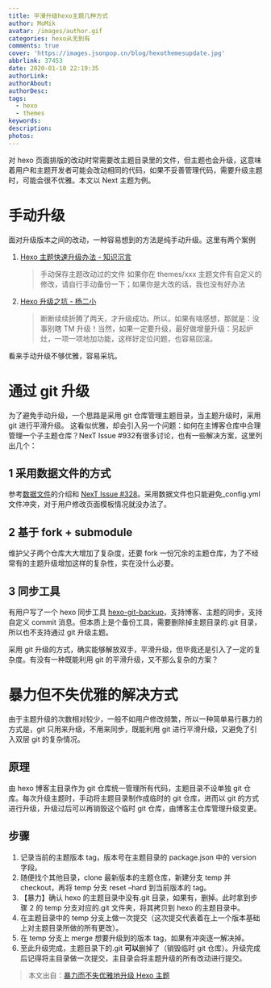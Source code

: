 ```yaml
---
title: 平滑升级hexo主题几种方式
author: MoMik
avatar: /images/author.gif
categories: hexo从无到有
comments: true
cover: 'https://images.jsonpop.cn/blog/hexothemesupdate.jpg'
abbrlink: 37453
date: 2020-01-10 22:19:35
authorLink:
authorAbout:
authorDesc:
tags:
  - hexo
  - themes
keywords:
description:
photos:
---
```


对 hexo 页面排版的改动时常需要改主题目录里的文件，但主题也会升级，这意味着用户和主题开发者可能会改动相同的代码，如果不妥善管理代码，需要升级主题时，可能会很不优雅。本文以 Next 主题为例。

# 手动升级

面对升级版本之间的改动，一种容易想到的方法是纯手动升级。这里有两个案例

1. [Hexo 主题快速升级办法 - 知识沉言](https://ricky.moe/2017/06/28/hexo-theme-update/)

   > 手动保存主题改动过的文件
   > 如果你在 themes/xxx 主题文件有自定义的修改，请自行手动备份一下；如果你是大改的话，我也没有好办法

2. [Hexo 升级之坑 - 杨二小](https://zerosoul.github.io/2016/06/15/upgrade-hexo-to-3-2/)

   > 断断续续折腾了两天，才升级成功。所以，如果有啥感想，那就是：没事别瞎 TM 升级！当然，如果一定要升级，最好做增量升级：另起炉灶，一项一项地加功能，这样好定位问题，也容易回滚。

看来手动升级不够优雅，容易采坑。

# 通过 git 升级

为了避免手动升级，一个思路是采用 git 仓库管理主题目录，当主题升级时，采用 git 进行平滑升级。
这看似优雅，却会引入另一个问题：如何在主博客仓库中合理管理一个子主题仓库？NexT Issue #932有很多讨论，也有一些解决方案，这里列出几个：

## 1 采用数据文件的方式

参考[数据文件](https://github.com/theme-next/hexo-theme-next/blob/master/docs/zh-CN/DATA-FILES.md)的介绍和 [NexT Issue #328](https://github.com/iissnan/hexo-theme-next/issues/328)。采用数据文件也只能避免_config.yml 文件冲突，对于用户修改页面模板情况就没办法了。

## 2 基于 fork + submodule

维护父子两个仓库大大增加了复杂度，还要 fork 一份冗余的主题仓库，为了不经常有的主题升级增加这样的复杂性，实在没什么必要。

## 3 同步工具

有用户写了一个 hexo 同步工具 [hexo-git-backup](https://github.com/coneycode/hexo-git-backup)，支持博客、主题的同步，支持自定义 commit 消息。但本质上是个备份工具，需要删除掉主题目录的.git 目录，所以也不支持通过 git 升级主题。

采用 git 升级的方式，确实能够解放双手，平滑升级，但毕竟还是引入了一定的复杂度。有没有一种既能利用 git 的平滑升级，又不那么复杂的方案？

# 暴力但不失优雅的解决方式

由于主题升级的次数相对较少，一般不如用户修改频繁，所以一种简单易行暴力的方式是，git 只用来升级，不用来同步，既能利用 git 进行平滑升级，又避免了引入双层 git 的复杂情况。



## 原理

由 hexo 博客主目录作为 git 仓库统一管理所有代码，主题目录不设单独 git 仓库。每次升级主题时，手动将主题目录制作成临时的 git 仓库，进而以 git 的方式进行升级，升级过后可以再销毁这个临时 git 仓库，由博客主仓库管理升级变更。

## 步骤

1. 记录当前的主题版本 tag，版本号在主题目录的 package.json 中的 version 字段。
2. 随便找个其他目录，clone 最新版本的主题仓库，新建分支 temp 并 checkout，再将 temp 分支 reset –hard 到当前版本的 tag。
3. 【暴力】确认 hexo 的主题目录中没有.git 目录，如果有，删掉。此时拿到步骤 2 的 temp 分支对应的.git 文件夹，将其拷贝到 hexo 的主题目录中。
4. 在主题目录中的 temp 分支上做一次提交（这次提交代表着在上一个版本基础上对主题目录所做的所有更改）。
5. 在 temp 分支上 merge 想要升级到的版本 tag，如果有冲突逐一解决掉。
6. 至此升级完成，主题目录下的.git **可以**删掉了（销毁临时 git 仓库）。升级完成后记得将主目录做一次提交，主目录会将主题升级的所有改动进行提交。

> 本文出自：[暴力而不失优雅地升级 Hexo 主题](https://zhangnai.xin/2018/11/11/hexo-theme-upgrade/)

